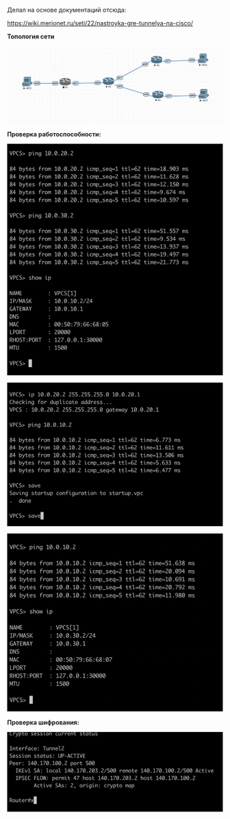 Делал на основе документаций отсюда:

https://wiki.merionet.ru/seti/22/nastroyka-gre-tunnelya-na-cisco/

**Топология сети**

![image info](topolog4.png)

**Проверка работоспособности:**


![image info](ping1.png)

![image info](ping2.png)

![image info](ping3.png)

**Проверка шифрования:**

![image info](crypto.png)